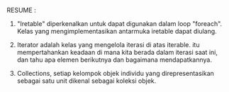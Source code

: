 RESUME : 
1.  "Iretable" diperkenalkan untuk dapat digunakan dalam loop "foreach". Kelas yang mengimplementasikan antarmuka iretable dapat diulang.

2.  Iterator adalah kelas yang mengelola iterasi di atas iterable. itu mempertahankan keadaan di mana kita berada dalam iterasi saat ini, dan tahu apa elemen berikutnya dan bagaimana mendapatkannya.

3. Collections, setiap kelompok objek individu yang direpresentasikan sebagai satu unit dikenal sebagai koleksi objek.
